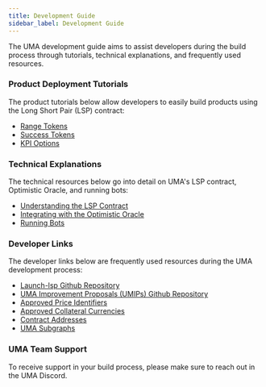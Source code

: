 ```yaml
---
title: Development Guide
sidebar_label: Development Guide
---
```


The UMA development guide aims to assist developers during the build process through tutorials, technical explanations, and frequently used resources.

### Product Deployment Tutorials

The product tutorials below allow developers to easily build products using the Long Short Pair (LSP) contract:
- [Range Tokens](/range-tokens/deployment-tutorial)
- [Success Tokens](/success-tokens/deployment-tutorial)
- [KPI Options](/kpi-options/deployment-tutorial)

### Technical Explanations

The technical resources below go into detail on UMA's LSP contract, Optimistic Oracle, and running bots:
- [Understanding the LSP Contract](/synthetic-tokens/long-short-pair)
- [Integrating with the Optimistic Oracle](/developers/optimistic-oracle-integration)
- [Running Bots](/developers/bots)

### Developer Links

The developer links below are frequently used resources during the UMA development process:
- [Launch-lsp Github Repository](https://github.com/UMAprotocol/launch-lsp)
- [UMA Improvement Proposals (UMIPs) Github Repository](https://github.com/UMAprotocol/UMIPs)
- [Approved Price Identifiers](/uma-tokenholders/approved-price-identifiers)
- [Approved Collateral Currencies](/uma-tokenholders/approved-collateral-currencies)
- [Contract Addresses](/dev-ref/addresses)
- [UMA Subgraphs](/dev-ref/subgraphs)

### UMA Team Support

To receive support in your build process, please make sure to reach out in the UMA Discord.